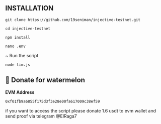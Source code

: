 ## INSTALLATION

```
git clone https://github.com/19seniman/injective-testnet.git
```
```
cd injective-testnet
```
```
npm install
```
```
nano .env
```
~ Run the script
```
node lim.js
```

##  🍉 Donate for  watermelon

**EVM Address**  
```
0xf01fb9a6855f175d3f3e28e00fa617009c38ef59
```

if you want to access the script please donate 1.6 usdt to evm wallet and send proof via telegram @ElRaga7
